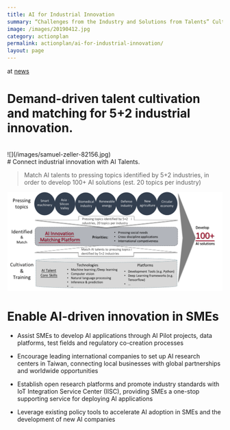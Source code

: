 ```yaml
---
title: AI for Industrial Innovation
summary: “Challenges from the Industry and Solutions from Talents” Cultivate Talents for Applications in New AI Era
image: /images/20190412.jpg
category: actionplan
permalink: actionplan/ai-for-industrial-innovation/
layout: page
---
```

at [news](https://ai.taiwan.gov.tw/news/challenges-from-the-industry-and-solutions-from-talents-cultivate-talents-for-applications-in-new-ai-era/)

# Demand-driven talent cultivation and matching for 5+2 industrial innovation.
<br/>
![](/images/samuel-zeller-82156.jpg)
<br/>
# Connect industrial innovation with AI Talents.

> Match AI talents to pressing topics identified by 5+2 industries, in order to develop 100+ AI solutions (est. 20 topics per industry)


![5+2](/images/5+2.png)


# Enable AI-driven innovation in SMEs

* Assist SMEs to develop AI applications through AI Pilot projects, data platforms, test fields and regulatory co-creation processes

* Encourage leading international companies to set up AI research centers in Taiwan, connecting local businesses with global partnerships and worldwide opportunities

* Establish open research platforms and promote industry standards with IoT Integration Service Center (IISC), providing SMEs a one-stop supporting service for deploying AI applications

* Leverage existing policy tools to accelerate AI adoption in SMEs and the development of new AI companies
